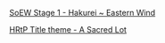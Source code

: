 [SoEW Stage 1 - Hakurei ~ Eastern Wind](https://www.youtube.com/watch?v=ql7MCX5CLho)

[HRtP Title theme - A Sacred Lot](https://www.youtube.com/watch?v=i5QfOOtp31I)
